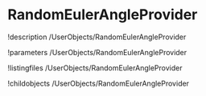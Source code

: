 <!-- MOOSE Documentation Stub: Remove this when content is added. -->

# RandomEulerAngleProvider
!description /UserObjects/RandomEulerAngleProvider

!parameters /UserObjects/RandomEulerAngleProvider

!listingfiles /UserObjects/RandomEulerAngleProvider

!childobjects /UserObjects/RandomEulerAngleProvider
